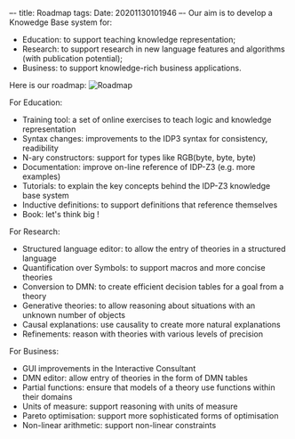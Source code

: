 –-
title: Roadmap
tags: 
Date: 20201130101946
–-
Our aim is to develop a Knowedge Base system for:
* Education: to support teaching knowledge representation;
* Research: to support research in new language features and algorithms (with publication potential);
* Business: to support knowledge-rich business applications.

Here is our roadmap:
![Roadmap](https://gitlab.com/krr/IDP-Z3/uploads/6a81b59b424537686fb5502bdc50012f/Screenshot_from_2020-11-30_11-39-17.png)

For Education:
* Training tool: a set of online exercises to teach logic and knowledge representation
* Syntax changes: improvements to the IDP3 syntax for consistency, readibility
* N-ary constructors: support for types like RGB(byte, byte, byte)
* Documentation: improve on-line reference of IDP-Z3 (e.g. more examples)
* Tutorials: to explain the key concepts behind the IDP-Z3 knowledge base system
* Inductive definitions: to support definitions that reference themselves
* Book: let's think big !

For Research:
* Structured language editor: to allow the entry of theories in a structured language
* Quantification over Symbols: to support macros and more concise theories
* Conversion to DMN: to create efficient decision tables for a goal from a theory
* Generative theories: to allow reasoning about situations with an unknown number of objects
* Causal explanations: use causality to create more natural explanations
* Refinements: reason with theories with various levels of precision

For Business:
* GUI improvements in the Interactive Consultant
* DMN editor: allow entry of theories in the form of DMN tables
* Partial functions: ensure that models of a theory use functions within their domains
* Units of measure: support reasoning with units of measure
* Pareto optimisation: support more sophisticated forms of optimisation
* Non-linear arithmetic: support non-linear constraints



